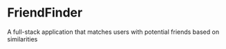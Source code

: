 # FriendFinder
A full-stack application that matches users with potential friends based on similarities
